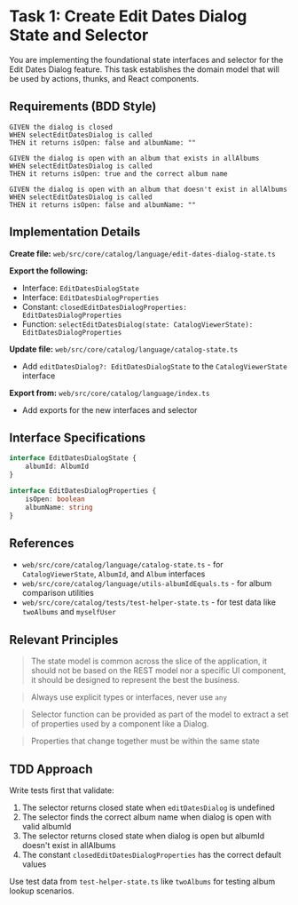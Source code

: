 # Task 1: Create Edit Dates Dialog State and Selector

You are implementing the foundational state interfaces and selector for the Edit Dates Dialog feature. This task establishes the domain model that will be used by actions, thunks, and React components.

## Requirements (BDD Style)

```
GIVEN the dialog is closed
WHEN selectEditDatesDialog is called
THEN it returns isOpen: false and albumName: ""

GIVEN the dialog is open with an album that exists in allAlbums
WHEN selectEditDatesDialog is called
THEN it returns isOpen: true and the correct album name

GIVEN the dialog is open with an album that doesn't exist in allAlbums
WHEN selectEditDatesDialog is called
THEN it returns isOpen: false and albumName: ""
```

## Implementation Details

**Create file:** `web/src/core/catalog/language/edit-dates-dialog-state.ts`

**Export the following:**
- Interface: `EditDatesDialogState`
- Interface: `EditDatesDialogProperties` 
- Constant: `closedEditDatesDialogProperties: EditDatesDialogProperties`
- Function: `selectEditDatesDialog(state: CatalogViewerState): EditDatesDialogProperties`

**Update file:** `web/src/core/catalog/language/catalog-state.ts`
- Add `editDatesDialog?: EditDatesDialogState` to the `CatalogViewerState` interface

**Export from:** `web/src/core/catalog/language/index.ts`
- Add exports for the new interfaces and selector

## Interface Specifications

```typescript
interface EditDatesDialogState {
    albumId: AlbumId
}

interface EditDatesDialogProperties {
    isOpen: boolean
    albumName: string
}
```

## References

- `web/src/core/catalog/language/catalog-state.ts` - for `CatalogViewerState`, `AlbumId`, and `Album` interfaces
- `web/src/core/catalog/language/utils-albumIdEquals.ts` - for album comparison utilities
- `web/src/core/catalog/tests/test-helper-state.ts` - for test data like `twoAlbums` and `myselfUser`

## Relevant Principles

> The state model is common across the slice of the application, it should not be based on the REST model nor a specific UI component, it should be designed to represent the best the business.

> Always use explicit types or interfaces, never use `any`

> Selector function can be provided as part of the model to extract a set of properties used by a component like a Dialog.

> Properties that change together must be within the same state

## TDD Approach

Write tests first that validate:
1. The selector returns closed state when `editDatesDialog` is undefined
2. The selector finds the correct album name when dialog is open with valid albumId
3. The selector returns closed state when dialog is open but albumId doesn't exist in allAlbums
4. The constant `closedEditDatesDialogProperties` has the correct default values

Use test data from `test-helper-state.ts` like `twoAlbums` for testing album lookup scenarios.
